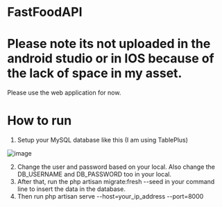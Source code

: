 # FastFoodAPI

# Please note its not uploaded in the android studio or in IOS because of the lack of space in my asset.
Please use the web application for now.

# How to run
1. Setup your MySQL database like this (I am using TablePlus)

![image](https://github.com/dev-reas/FastFoodAPI/assets/70940934/a6463c16-d6ef-441c-a05f-51cea1bd5be5)

2. Change the user and password based on your local. Also change the DB_USERNAME and DB_PASSWORD too in your local.
3. After that, run the php artisan migrate:fresh --seed in your command line to insert the data in the database.
4. Then run php artisan serve --host=your_ip_address --port=8000

